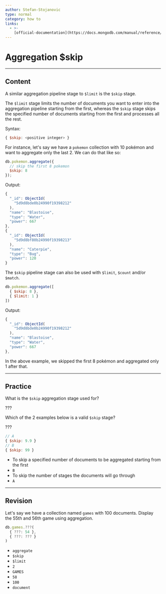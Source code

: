 ```yaml
---
author: Stefan-Stojanovic
type: normal
category: how to
links:
  - >-
    [official-documentation](https://docs.mongodb.com/manual/reference/operator/aggregation/skip/){documentation}
---
```


# Aggregation $skip


---

## Content

A similar aggregation pipeline stage to `$limit` is the `$skip` stage.

The `$limit` stage limits the number of documents you want to enter into the aggregation pipeline starting from the first, whereas the `$skip` stage skips the specified number of documents starting from the first and processes all the rest.

Syntax:

```javascript
{ $skip: <positive integer> }
```

For instance, let's say we have a `pokemon` collection with 10 pokémon and want to aggregate only the last 2. We can do that like so:

```javascript
db.pokemon.aggregate({
  // skip the first 8 pokemon
  $skip: 8 
});
```

Output:

```javascript
{
  "_id": ObjectId(
    "5d9d8bde0b24990f19398212"
  ),
  "name": "Blastoise",
  "type": "Water",
  "power": 667
},
{
  "_id": ObjectId(
    "5d9d8bf80b24990f19398213"
  ),
  "name": "Caterpie",
  "type": "Bug",
  "power": 120
}
```

The `$skip` pipeline stage can also be used with `$limit`, `$count` and/or `$match`.

```javascript
db.pokemon.aggregate([
  { $skip: 8 },
  { $limit: 1 }
])
```

Output:

```javascript
{
  "_id": ObjectId(
    "5d9d8bde0b24990f19398212"
  ),
  "name": "Blastoise",
  "type": "Water",
  "power": 667
},
```

In the above example, we skipped the first 8 pokémon and aggregated only 1 after that.


---

## Practice

What is the `$skip` aggregation stage used for?

???

Which of the 2 examples below is a valid `$skip` stage?

???

```js
// A
{ $skip: 9.9 }
// B
{ $skip: 99 }
```

- To skip a specified number of documents to be aggregated starting from the first
- `B`
- To skip the number of stages the documents will go through
- `A`


---

## Revision

Let's say we have a collection named `games` with 100 documents. Display the 55th and 56th game using aggregation.

```javascript
db.games.???(
  { ???: 54 },
  { ???: ??? }
)
```

- `aggregate`
- `$skip`
- `$limit`
- `2`
- `GAMES`
- `58`
- `100`
- `document`
